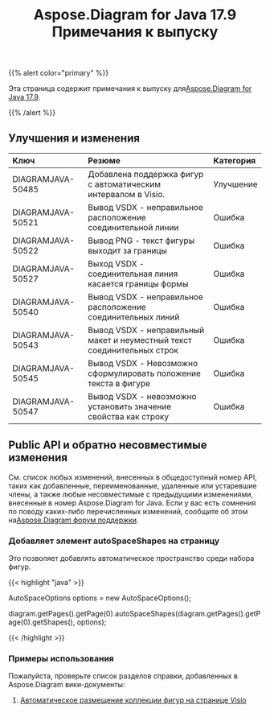 ﻿---
title: Aspose.Diagram for Java 17.9 Примечания к выпуску
type: docs
weight: 40
url: /ru/java/aspose-diagram-for-java-17-9-release-notes/
---
{{% alert color="primary" %}} 

 Эта страница содержит примечания к выпуску для[Aspose.Diagram for Java 17.9](https://docs.aspose.com/diagram/java/aspose-diagram-for-java-17-9-release-notes/).

{{% /alert %}} 
## **Улучшения и изменения**

|**Ключ**|**Резюме**|**Категория**|
|:- |:- |:- |
|DIAGRAMJAVA-50485|Добавлена поддержка фигур с автоматическим интервалом в Visio.|Улучшение|
|DIAGRAMJAVA-50521|Вывод VSDX - неправильное расположение соединительной линии|Ошибка|
|DIAGRAMJAVA-50522|Вывод PNG - текст фигуры выходит за границы|Ошибка|
|DIAGRAMJAVA-50527|Выход VSDX - соединительная линия касается границы формы|Ошибка|
|DIAGRAMJAVA-50540|Вывод VSDX - неправильное расположение соединительных линий|Ошибка|
|DIAGRAMJAVA-50543|Вывод VSDX - неправильный макет и неуместный текст соединительных строк|Ошибка|
|DIAGRAMJAVA-50545|Вывод VSDX - Невозможно сформулировать положение текста в фигуре|Ошибка|
|DIAGRAMJAVA-50547|Вывод VSDX - невозможно установить значение свойства как строку|Ошибка|
## **Public API и обратно несовместимые изменения**
См. список любых изменений, внесенных в общедоступный номер API, таких как добавленные, переименованные, удаленные или устаревшие члены, а также любые несовместимые с предыдущими изменениями, внесенные в номер Aspose.Diagram for Java. Если у вас есть сомнения по поводу каких-либо перечисленных изменений, сообщите об этом на[Aspose.Diagram форум поддержки](https://forum.aspose.com/c/diagram/17).
### **Добавляет элемент autoSpaceShapes на страницу**
Это позволяет добавлять автоматическое пространство среди набора фигур.

{{< highlight "java" >}}

 AutoSpaceOptions options = new AutoSpaceOptions();

diagram.getPages().getPage(0).autoSpaceShapes(diagram.getPages().getPage(0).getShapes(), options);

{{< /highlight >}}
### **Примеры использования**
Пожалуйста, проверьте список разделов справки, добавленных в Aspose.Diagram вики-документы:

1. [Автоматическое размещение коллекции фигур на странице Visio](/diagram/ru/java/auto-space-a-collection-of-shapes-in-the-visio-page/)
